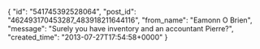  {
   "id": "541745392528064",
   "post_id": "462493170453287_483918211644116",
   "from_name": "Eamonn O Brien",
   "message": "Surely you have inventory and an accountant Pierre?",
   "created_time": "2013-07-27T17:54:58+0000"
 }

